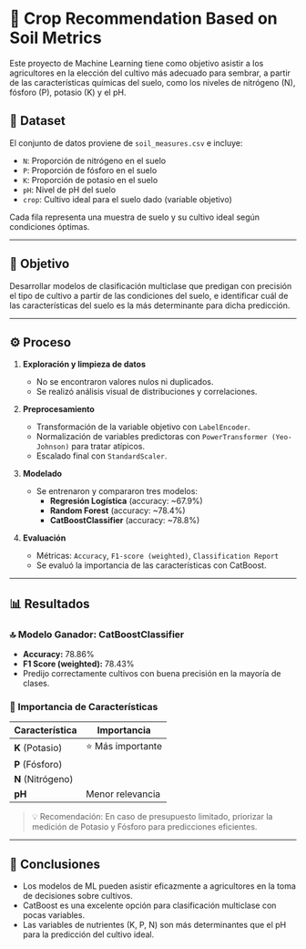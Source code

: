 # 🌱 Crop Recommendation Based on Soil Metrics

Este proyecto de Machine Learning tiene como objetivo asistir a los agricultores en la elección del cultivo más adecuado para sembrar, a partir de las características químicas del suelo, como los niveles de nitrógeno (N), fósforo (P), potasio (K) y el pH.

## 📂 Dataset

El conjunto de datos proviene de `soil_measures.csv` e incluye:

- `N`: Proporción de nitrógeno en el suelo
- `P`: Proporción de fósforo en el suelo
- `K`: Proporción de potasio en el suelo
- `pH`: Nivel de pH del suelo
- `crop`: Cultivo ideal para el suelo dado (variable objetivo)

Cada fila representa una muestra de suelo y su cultivo ideal según condiciones óptimas.

---

## 🎯 Objetivo

Desarrollar modelos de clasificación multiclase que predigan con precisión el tipo de cultivo a partir de las condiciones del suelo, e identificar cuál de las características del suelo es la más determinante para dicha predicción.

---

## ⚙️ Proceso

1. **Exploración y limpieza de datos**
   - No se encontraron valores nulos ni duplicados.
   - Se realizó análisis visual de distribuciones y correlaciones.
   
2. **Preprocesamiento**
   - Transformación de la variable objetivo con `LabelEncoder`.
   - Normalización de variables predictoras con `PowerTransformer (Yeo-Johnson)` para tratar atípicos.
   - Escalado final con `StandardScaler`.

3. **Modelado**
   - Se entrenaron y compararon tres modelos:
     - **Regresión Logística** (accuracy: ~67.9%)
     - **Random Forest** (accuracy: ~78.4%)
     - **CatBoostClassifier** (accuracy: ~78.8%)

4. **Evaluación**
   - Métricas: `Accuracy`, `F1-score (weighted)`, `Classification Report`
   - Se evaluó la importancia de las características con CatBoost.

---

## 📊 Resultados

### 🔝 Modelo Ganador: CatBoostClassifier
- **Accuracy:** 78.86%
- **F1 Score (weighted):** 78.43%
- Predijo correctamente cultivos con buena precisión en la mayoría de clases.

### 🧪 Importancia de Características

| Característica | Importancia |
|----------------|-------------|
| **K** (Potasio) | ⭐ Más importante  
| **P** (Fósforo) |  
| **N** (Nitrógeno) |  
| **pH** | Menor relevancia

> 💡 Recomendación: En caso de presupuesto limitado, priorizar la medición de Potasio y Fósforo para predicciones eficientes.

---

## 📌 Conclusiones

- Los modelos de ML pueden asistir eficazmente a agricultores en la toma de decisiones sobre cultivos.
- CatBoost es una excelente opción para clasificación multiclase con pocas variables.
- Las variables de nutrientes (K, P, N) son más determinantes que el pH para la predicción del cultivo ideal.
